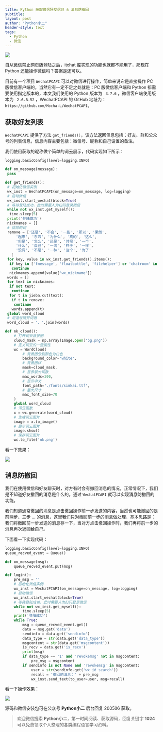 ```yaml
---
title: Python 获取微信好友信息 & 消息防撤回
subtitle: 
layout: post
author: "Python小二"
header-style: text
tags:
  - Python
  - 微信
---
```


![](https://img-blog.csdnimg.cn/20200505214354108.png)

自从微信禁止网页版登陆之后，itchat 库实现的功能也就都不能用了，那现在 Python 还能操作微信吗？答案是还可以。

目前有一个项目 `WechatPCAPI` 可以对微信进行操作，简单来说它是直接操作 PC 版微信客户端的，当然它有一定不足之处就是：PC 版微信客户端和 Python 都需要使用指定版本的，本文我们使用的 Python 版本为 ` 3.7.6` ，微信客户端使用版本为 ` 2.6.8.52` ，WechatPCAPI 的 GitHub 地址为：` ` `https://github.com/Mocha-L/WechatPCAPI`。

## 获取好友列表

`WechatPCAPI` 提供了方法 `get_friends()`，该方法返回信息包括：好友、群和公众号的列表信息，信息内容主要包括：微信号、昵称和自己设置的备注。

我们使用获取的昵称做个简单的词云展示，代码实现如下所示：

```python
logging.basicConfig(level=logging.INFO)

def on_message(message):
 pass

def get_friends():
 # 初始化微信实例
 wx_inst = WechatPCAPI(on_message=on_message, log=logging)
 # 启动微信
 wx_inst.start_wechat(block=True)
 # 等待登陆成功，此时需要人为扫码登录微信
 while not wx_inst.get_myself():
  time.sleep(5)
 print('登陆成功')
 nicknames = []
 # 排除的词
 remove = ['还是', '不会', '一些', '所以', '果然',
     '起来', '东西', '为什么', '真的', '这么',
     '但是', '怎么', '还是', '时候', '一个',
     '什么', '自己', '一切', '样子', '一样',
     '没有', '不是', '一种', '这个', '为了'
   ]
 for key, value in wx_inst.get_friends().items():
  if key in ['fmessage', 'floatbottle', 'filehelper'] or 'chatroom' in key:
   continue
  nicknames.append(value['wx_nickname'])
 words = []
 for text in nicknames:
  if not text:
   continue
  for t in jieba.cut(text):
   if t in remove:
    continue
   words.append(t)
 global word_cloud
 # 用逗号隔开词语
 word_cloud = '，'.join(words)

def nk_cloud():
    # 打开词云背景图
    cloud_mask = np.array(Image.open('bg.png'))
    # 定义词云的一些属性
    wc = WordCloud(
        # 背景图分割颜色为白色
        background_color='white',
        # 背景图样
        mask=cloud_mask,
        # 显示最大词数
        max_words=300,
        # 显示中文
        font_path='./fonts/simkai.ttf',
        # 最大尺寸
        max_font_size=70
    )
    global word_cloud
    # 词云函数
    x = wc.generate(word_cloud)
    # 生成词云图片
    image = x.to_image()
    # 展示词云图片
    image.show()
    # 保存词云图片
    wc.to_file('nk.png')
```
看一下效果：

![](https://img-blog.csdnimg.cn/20200505214101837.png)

## 消息防撤回

我们在使用微信和好友聊天时，对方有时会有撤回消息的情况，正常情况下，我们是不知道好友撤回的消息是什么的，通过 `WechatPCAPI` 就可以实现消息防撤回的功能。

我们知道通常撤回的消息是点击撤回操作前一步发送的内容，当然也可能撤回的是前两步、三步 ... 的消息，这里我们只对撤回前一步的消息做处理，基本思路是：我们将撤回前一步发送的消息存一下，当对方点击撤回操作时，我们再将前一步的消息再次返回给自己。

下面看一下实现代码：

```python
logging.basicConfig(level=logging.INFO)
queue_recved_event = Queue()

def on_message(msg):
    queue_recved_event.put(msg)

def login():
    pre_msg = ''
    # 初始化微信实例
    wx_inst = WechatPCAPI(on_message=on_message, log=logging)
    # 启动微信
    wx_inst.start_wechat(block=True)
    # 等待登陆成功，此时需要人为扫码登录微信
    while not wx_inst.get_myself():
        time.sleep(5)
    print('登陆成功')
    while True:
        msg = queue_recved_event.get()
        data = msg.get('data')
        sendinfo = data.get('sendinfo')
        data_type = str(data.get('data_type'))
        msgcontent = str(data.get('msgcontent'))
        is_recv = data.get('is_recv')
        print(msg)
        if data_type == '1' and 'revokemsg' not in msgcontent:
            pre_msg = msgcontent
        if sendinfo is not None and 'revokemsg' in msgcontent:
            user = str(sendinfo.get('wx_id_search'))
            recall = '撤回的消息：' + pre_msg
            wx_inst.send_text(to_user=user, msg=recall)
```
看一下操作效果：

![](https://img-blog.csdnimg.cn/20200505214200303.jpg)

源码和微信安装包可在公众号 **Python小二** 后台回复 200506 获取。

> 欢迎微信搜索 **Python小二**，第一时间阅读、获取源码，回复关键字 **1024** 可以免费领取个人整理的各类编程语言学习资料。